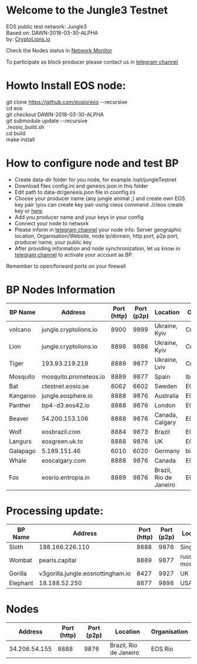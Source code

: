 # Welcome to the Jungle3 Testnet
EOS public test network: Jungle3   
Based on: DAWN-2018-03-30-ALPHA  
by: <a target="_blank" href="http://CryptoLions.io">CryptoLions.io</a>  


Check the Nodes status in <a target="_blank" href="http://jungle.cryptolions.io:9898/monitor3/">Network Monitor</a>

To participate as block producer please contact us in <a target="_blank" href="https://t.me/jungletestnet">telegram channel</a>


# Howto Install EOS node:  
  
git clone https://github.com/eosio/eos --recursive  
cd eos  
git checkout DAWN-2018-03-30-ALPHA  
git submodule update --recursive  
./eosio_build.sh  
cd build  
make install



# How to configure node and test BP
- Create data-dir folder for you node, for example /opt/jungleTestnet  
- Download files config.ini and genesis.json in this folder  
- Edit path to data-dr/genesis.json file in coonfig.ini
- Choose your producer name (any jungle animal ;) and create own EOS key pair (you can create key pair using cleos command ./cleos create key or <a target="_blank" href="https://nadejde.github.io/eos-token-sale/">here</a>.
- Add you producer name and your keys in your config
- Connect your node to network
- Please inform in <a target="_blank" href="https://t.me/jungletestnet">telegram channel</a> your node info: Server geographic location, Organisation/Website, node ip/domain, http port, p2p port, producer name, your public key
- After providing information and node synchronization, let us know in <a target="_blank" href="https://t.me/jungletestnet">telegram channel</a> to activate your account as BP.
  
Remember to open/forward ports on your firewall
  
<!---If you hvae compiled scripts already, you can download and use prepared data-folder <a href="http://imgs.cryptolions.io/Jungle3TestnetNode.tar.gz"> Jungle3TestnetNode.tar.gz </a>. Place files like in archive and edit config with your parametrs - ports, producer name and keys --->



# BP Nodes Information
| BP Name | Address | Port (http) | Port (p2p) | Location | Organisation |
|---------|---------|-------------|------------|----------|--------------|
| volcano | jungle.cryptolions.io | 8900	| 9899	 | Ukraine, Kyiv | CryptoLions.io |
| Lion | jungle.cryptolions.io | 8898	| 9886 | Ukraine, Kyiv | CryptoLions.io |
| Tiger | 193.93.219.219 | 8889	| 9877 | Ukraine, Lviv | CryptoLions.io |
| Mosquito | mosquito.prometeos.io | 8889 | 9877 |  Spain | IberEOS |
| Bat | ctestnet.eosio.se | 8062 | 6602 | Sweden | EOSio.se |
| Kangaroo | jungle.eosphere.io | 8888 | 9876 |  Australia | EOSphere.io |
| Panther | bp4-d3.eos42.io | 8888 | 9876 |  London  | EOS42.io |
| Beaver | 54.200.153.106 | 8888 | 9876 |  Canada, Calgary  | EOS Calgary |
| Wolf | eosbrazil.com | 8884 | 9873 |  Brazil  | EOSbrazil.co |
| Langurs | eosgreen.uk.to | 8888 | 9876 |  UK | EOSgreen.io |
| Galapago | 5.189.151.46 | 6010 | 6020 |  Germany | bitcoineos.fun |
| Whale | eoscalgary.com | 8888 | 9876 | Canada | EOS.Cafe |
| Fox | eosrio.entropia.in | 8889 | 9876 |  Brazil, Rio de Janeiro  | EOS Rio |


# Processing update:
| BP Name | Address | Port (http) | Port (p2p) | Location | Organisation |
|---------|---------|-------------|------------|----------|--------------|
| Sloth | 188.166.226.110 | 8888 | 9876 |  Singapore  | EOS Botetourt |
| Wombat | pearls.capital | 8889 | 9877 |  russia, moscow | pearls.capital |
| Gorilla | v3gorilla.jungle.eosnottingham.io | 8427 | 9927 |  UK | EOSnottingham.io |
| Elephant | 18.188.52.250 | 8877  | 9898 | USA | Blockpro.one |

# Nodes
| Address | Port (http) | Port (p2p) | Location | Organisation |
|---------|-------------|------------|----------|--------------|
| 34.206.54.155 |	8888 | 9876 |	Brazil, Rio de Janeiro | EOS Rio |

